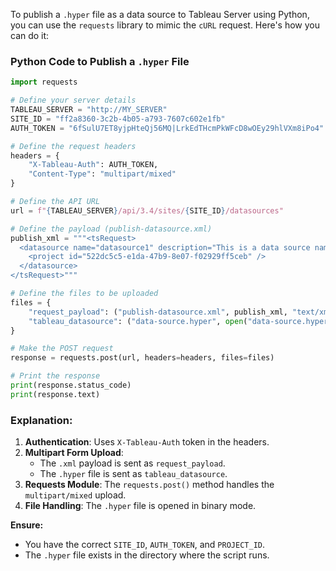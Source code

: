 To publish a `.hyper` file as a data source to Tableau Server using Python, you can use the `requests` library to mimic the `cURL` request. Here's how you can do it:

### **Python Code to Publish a `.hyper` File**
```python
import requests

# Define your server details
TABLEAU_SERVER = "http://MY_SERVER"
SITE_ID = "ff2a8360-3c2b-4b05-a793-7607c602e1fb"
AUTH_TOKEN = "6fSulU7ET8yjpHteQj56MQ|LrkEdTHcmPkWFcD8wOEy29hlVXm8iPo4"

# Define the request headers
headers = {
    "X-Tableau-Auth": AUTH_TOKEN,
    "Content-Type": "multipart/mixed"
}

# Define the API URL
url = f"{TABLEAU_SERVER}/api/3.4/sites/{SITE_ID}/datasources"

# Define the payload (publish-datasource.xml)
publish_xml = """<tsRequest>
  <datasource name="datasource1" description="This is a data source named datasource1.">
    <project id="522dc5c5-e1da-47b9-8e07-f02929ff5ceb" />
  </datasource>
</tsRequest>"""

# Define the files to be uploaded
files = {
    "request_payload": ("publish-datasource.xml", publish_xml, "text/xml"),
    "tableau_datasource": ("data-source.hyper", open("data-source.hyper", "rb"), "application/octet-stream"),
}

# Make the POST request
response = requests.post(url, headers=headers, files=files)

# Print the response
print(response.status_code)
print(response.text)
```

### **Explanation:**
1. **Authentication**: Uses `X-Tableau-Auth` token in the headers.
2. **Multipart Form Upload**:
   - The `.xml` payload is sent as `request_payload`.
   - The `.hyper` file is sent as `tableau_datasource`.
3. **Requests Module**: The `requests.post()` method handles the `multipart/mixed` upload.
4. **File Handling**: The `.hyper` file is opened in binary mode.

**Ensure:**
- You have the correct `SITE_ID`, `AUTH_TOKEN`, and `PROJECT_ID`.
- The `.hyper` file exists in the directory where the script runs.
